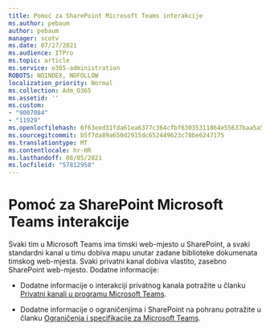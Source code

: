 ```yaml
---
title: Pomoć za SharePoint Microsoft Teams interakcije
ms.author: pebaum
author: pebaum
manager: scotv
ms.date: 07/27/2021
ms.audience: ITPro
ms.topic: article
ms.service: o365-administration
ROBOTS: NOINDEX, NOFOLLOW
localization_priority: Normal
ms.collection: Adm_O365
ms.assetid: ''
ms.custom:
- "9007084"
- "11929"
ms.openlocfilehash: 6f63eed31fda61ea6377c364cfbf63035311864e55637baa5a5838784a03b582
ms.sourcegitcommit: b5f7da89a650d2915dc652449623c78be6247175
ms.translationtype: MT
ms.contentlocale: hr-HR
ms.lasthandoff: 08/05/2021
ms.locfileid: "57812958"
---
```

# <a name="help-with-the-sharepoint-and-microsoft-teams-interaction"></a>Pomoć za SharePoint Microsoft Teams interakcije

Svaki tim u Microsoft Teams ima timski web-mjesto u SharePoint, a svaki standardni kanal u timu dobiva mapu unutar zadane biblioteke dokumenata timskog web-mjesta. Svaki privatni kanal dobiva vlastito, zasebno SharePoint web-mjesto. Dodatne informacije:

- Dodatne informacije o interakciji privatnog kanala potražite u članku [Privatni kanali u programu Microsoft Teams](/MicrosoftTeams/private-channels#private-channel-sharepoint-sites).

- Dodatne informacije o ograničenjima i SharePoint na pohranu potražite u članku [Ograničenja i specifikacije za Microsoft Teams](/microsoftteams/limits-specifications-teams#storage). 

